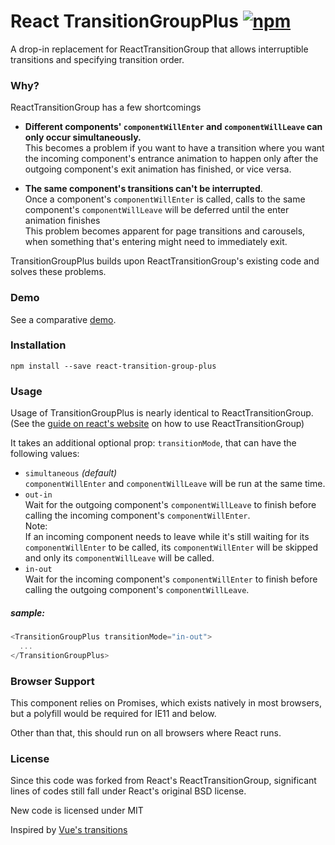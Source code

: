 # React TransitionGroupPlus [![npm](https://img.shields.io/npm/v/react-transition-group-plus.svg?style=flat-square)]()

A drop-in replacement for ReactTransitionGroup that allows interruptible transitions and specifying transition order.

### Why?

ReactTransitionGroup has a few shortcomings  

- **Different components' `componentWillEnter` and `componentWillLeave` can only occur simultaneously.**   
  This becomes a problem if you want to have a transition where you want the incoming component's entrance animation to happen only after the outgoing component's exit animation has finished, or vice versa.  

- **The same component's transitions can't be interrupted**.  
  Once a component's `componentWillEnter` is called, calls to the same component's `componentWillLeave` will be deferred until the enter animation finishes   
  This problem becomes apparent for page transitions and carousels, when something that's entering might need to immediately exit.  

TransitionGroupPlus builds upon ReactTransitionGroup's existing code and solves these problems.  

### Demo
See a comparative [demo](http://cheapsteak.github.com/react-transition-group-plus/).


### Installation

```
npm install --save react-transition-group-plus
```

### Usage 

Usage of TransitionGroupPlus is nearly identical to ReactTransitionGroup. (See the [guide on react's website](https://facebook.github.io/react/docs/animation.html#low-level-api-reacttransitiongroup) on how to use ReactTransitionGroup)  

It takes an additional optional prop: `transitionMode`, that can have the following values:  

- `simultaneous` _(default)_  
  `componentWillEnter` and `componentWillLeave` will be run at the same time.  
- `out-in`  
  Wait for the outgoing component's `componentWillLeave` to finish before calling the incoming component's `componentWillEnter`.  
  Note:  
  If an incoming component needs to leave while it's still waiting for its `componentWillEnter` to be called, its `componentWillEnter` will be skipped and only its `componentWillLeave` will be called.
- `in-out`  
  Wait for the incoming component's `componentWillEnter` to finish before calling the outgoing component's `componentWillLeave`.

##### sample:
```js
<TransitionGroupPlus transitionMode="in-out">
  ...
</TransitionGroupPlus>
```

### Browser Support

This component relies on Promises, which exists natively in most browsers, but a polyfill would be required for IE11 and below.

Other than that, this should run on all browsers where React runs.

### License

Since this code was forked from React's ReactTransitionGroup, significant lines of codes still fall under React's original BSD license.  

New code is licensed under MIT


Inspired by [Vue's transitions](http://vuejs.org/guide/transitions.html#JavaScript_Transitions)